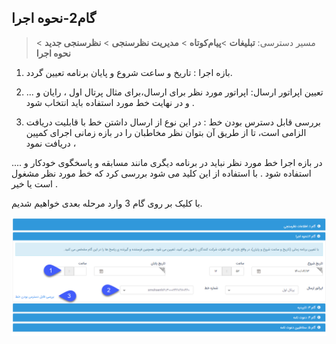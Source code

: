 ﻿## گام2-نحوه اجرا

> مسیر دسترسی:  **تبلیغات** >**پیام‌کوتاه** > **مدیریت نظرسنجی** > **نظرسنجی جدید** > **نحوه اجرا** 

1. بازه اجرا : تاریخ و ساعت شروع و پایان برنامه تعیین  گردد.

2. تعیین اپراتور ارسال: اپراتور مورد نظر برای ارسال،برای مثال پرتال اول ، رایان و ...  و در نهایت خط مورد استفاده باید انتخاب شود .

3. بررسی قابل دسترس بودن خط :  در این نوع از ارسال داشتن خط با قابلیت دریافت الزامی است، تا از طریق آن بتوان نظر مخاطبان را در بازه زمانی اجرای کمپین دریافت نمود ،

 در بازه اجرا خط مورد نظر نباید در برنامه دیگری مانند مسابقه و پاسخگوی خودکار و .... استفاده شود .  با استفاده از این کلید می شود بررسی کرد که خط مورد نظر مشغول است یا خیر .

با کلیک بر روی گام 3 وارد مرحله بعدی خواهیم شدیم.

![](advertisingNAZARSANJI.png)




